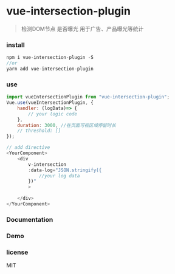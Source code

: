 # vue-intersection-plugin
> 检测DOM节点 是否曝光 用于广告、产品曝光等统计

### install
```js
npm i vue-intersection-plugin -S
//or 
yarn add vue-intersection-plugin
```

### use
```js
import vueIntersectionPlugin from "vue-intersection-plugin";
Vue.use(vueIntersectionPlugin, {
    handler: (logData)=> {
        // your logic code
    },
    duration: 3000, //在页面可视区域停留时长 
    // threshold: []
});

// add directive
<YourComponent>
    <div
        v-intersection
        :data-log="JSON.stringify({
            //your log data
        })"
        >
    
    </div>
</YourComponent>
```

### Documentation

### Demo

### license

MIT
